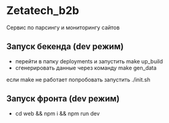 # Zetatech_b2b
Сервис по парсингу и мониторингу сайтов

## Запуск бекенда (dev режим)

- перейти в папку deployments и запустить make up_build
- сгенерировать данные через команду make gen_data

если make не работает попробовать запустить ./init.sh

## Запуск фронта (dev режим)
- cd web && npm i && npm run dev